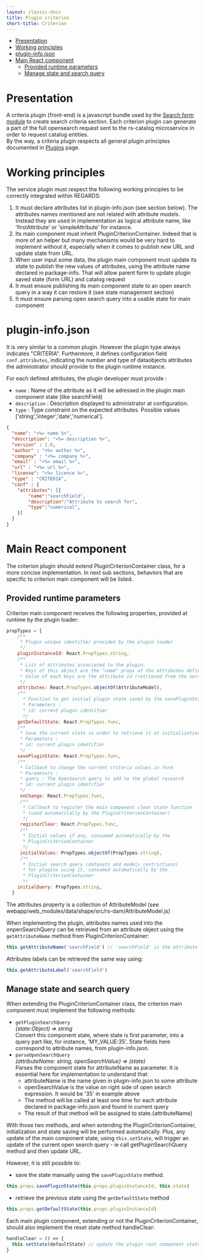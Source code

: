```yaml
---
layout: classic-docs
title: Plugin criterion
short-title: Criterion
---
```


<!-- START doctoc generated TOC please keep comment here to allow auto update -->
<!-- DON'T EDIT THIS SECTION, INSTEAD RE-RUN doctoc TO UPDATE -->


- [Presentation](#presentation)
- [Working principles](#working-principles)
- [plugin-info.json](#plugin-infojson)
- [Main React component](#main-react-component)
  - [Provided runtime parameters](#provided-runtime-parameters)
  - [Manage state and search query](#manage-state-and-search-query)

<!-- END doctoc generated TOC please keep comment here to allow auto update -->


# Presentation

A criteria plugin (front-end) is a javascript bundle used by the [Search form module](/frontend/modules/search-form/) to create search criteria section. Each criterion plugin can generate a part of the full opensearch request sent to the rs-catalog microservice in order to request catalog entities.  
By the way, a criteria plugin respects all general plugin principles documented in [Plugins](/frontend/plugins/) page.

# Working principles

The service plugin must respect the following working principles to be correctly integrated within REGARDS:
1. It must declare attributes list in plugin-info.json (see section below). The attributes names mentioned are not related with attribute models. Instead they are used in implementation as logical attribute name, like 'firstAttribute' or 'simpleAttribute' for instance.
1. Its main component must inherit PluginCriterionContainer.
Indeed that is more of an helper but many mechanisms would be very hard to implement without it, especially when it comes to publish new URL and update state from URL.
1. When user input some data, the plugin main component must update its state to publish the new values of attributes, using the attribute name declared in package-info. That will allow parent form to update plugin saved state (form URL) and catalog request
1. It must ensure publishing its main component state to an open search query in a way it can restore it (see state management section)
1. It must ensure parsing open search query into a usable state for main component

# plugin-info.json

It is very similar to a common plugin. However the plugin type always indicates "CRITERIA".
Furthermore, it defines configuration field `conf.attributes`, indicating the number and type of dataobjects attributes the administrator should provide to the plugin runtime instance.
  
For each defined attributes, the plugin developer must provide :
 - `name` : Name of the attribute as it will be adressed in the plugin main component state (like searchField)
 - `description` : Description displayed to administrator at configuration.
 - `type` : Type constraint on the expected attributes. Possible values ['string','integer','date','numerical'].

```json
{
  "name": "<%= name %>",
  "description": "<%= description %>",
  "version" : 1.0,
  "author" : "<%= author %>",
  "company" : "<%= company %>",
  "email" : "<%= email %>",
  "url" : "<%= url %>",
  "license": "<%= licence %>",
  "type" : "CRITERIA",
  "conf" : {
  	"attributes": [{
  		"name":"searchField",
  		"description":"Attribute to search for",
  		"type":"numerical",
    }]
  }
}
```

# Main React component 

The criterion plugin should extend PluginCriterionContainer class, for a more concise implementation. In next sub sections, behaviors that are specific to criterion main component will be listed.

## Provided runtime parameters

Criterion main component receives the following properties, provided at runtime by the plugin loader:

```js
propTypes = {
    /**
     * Plugin unique identifier provided by the plugin loader
     */
    pluginInstanceId: React.PropTypes.string,
    /**
     * List of attributes associated to the plugin.
     * Keys of this object are the "name" props of the attributes defined in the plugin-info.json
     * Value of each keys are the attribute id (retrieved from the server) associated
     */
    attributes: React.PropTypes.objectOf(AttributeModel),
    /**
      * Function to get initial plugin state saved by the savePluginState
      * Parameters :
      * id: current plugin identifier
      */
    getDefaultState: React.PropTypes.func,
    /**
     * Save the current state in order to retrieve it at initialization with getDefaultState
     * Parameters :
     * id: current plugin identifier
     */
    savePluginState: React.PropTypes.func,
    /**
     * Callback to change the current criteria values in form
     * Parameters :
     * query : The OpenSearch query to add to the global research
     * id: current plugin identifier
     */
     onChange: React.PropTypes.func,
     /**
      * Callback to register the main component clear state function
      * (used automatically by the PluginCriterionContainer)
      */
     registerClear: React.PropTypes.func,
     /**
      * Initial values if any, consumed automatically by the 
      * PluginCriterionContainer
      */
     initialValues: PropTypes.objectOf(PropTypes.string),
     /**
      * Initial search query (datasets and models restrictions) 
      * for plugins using it, consumed automatically by the 
      * PluginCriterionContainer
      */
    initialQuery: PropTypes.string,
  }
```
The attributes property is a collection of AttributeModel (see webapp/web_modules/data/shape/src/rs-dam/AttributeModel.js)  

When implementing the plugin, attributes names used into the onpenSearchQuery can be retrieved from an attribute object using the `getAttributeName` method from PluginCriterionContainer:
```js
this.getAttributeName('searchField') // 'searchField' is the attribute name from previous 'plugin-info.json' example 

```

Attributes labels can be retrieved the same way using:
```js
this.getAttributeLabel('searchField')
```

## Manage state and search query

When extending the PluginCriterionContainer class, the criterion main component must implement the following methods:
* `getPluginSearchQuery`  
*(state:Object) => string*  
Convert this component state, where state is first parameter, into a query part like, for instance, 'MY_VALUE:35'. State fields here correspond to attribute names, from plugin-info.json.
* `parseOpenSearchQuery`  
*(attributeName: string, openSearchValue} => (state)*  
Parses the component state for attributeName as parameter. It is essential here for implementation to understand that:
  * attributeName is the name given in plugin-info.json to some attribute
  * openSearchValue is the value on right side of open search expression. It would be '35' in example above
  * The method will be called at least one time for each attribute declared in package-info.json and found in current query
  * The result of that method will be assigned to state.{attributeName}

With those two methods, and when extending the PluginCriterionContainer, initialization and state saving will be performed automatically. Plus, any update of the main component state, using `this.setState`, will trigger an update of the current open search query - ie call getPluginSearchQuery method and then update URL.

However, it is still possible to:
* save the state manually using the `savePluginState` method.  
```js
this.props.savePluginState(this.props.pluginInstanceId, this.state)
```
* retrieve the previous state using the `getDefaultState` method
```js
this.props.getDefaultState(this.props.pluginInstanceId)
```

Each main plugin component, extending or not the PluginCriterionContainer, should also implement the reset state method handleClear:
```js
handleClear = () => {
  this.setState(defaultState) // update the plugin root component state to clear user input
}
```
